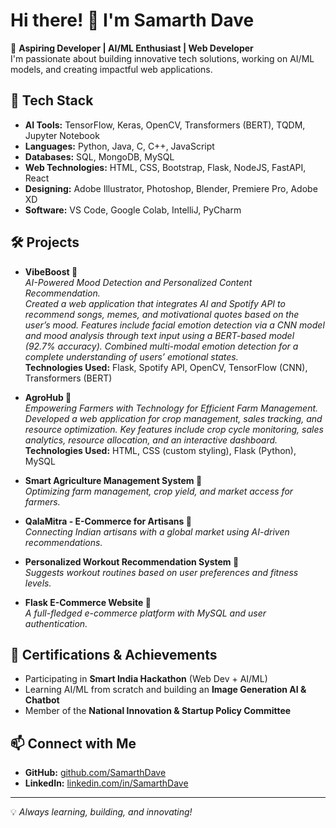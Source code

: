 # Hi there! 👋 I'm Samarth Dave

🚀 **Aspiring Developer | AI/ML Enthusiast | Web Developer**  
I'm passionate about building innovative tech solutions, working on AI/ML models, and creating impactful web applications.

## 🚀 Tech Stack
- **AI Tools:** TensorFlow, Keras, OpenCV, Transformers (BERT), TQDM, Jupyter Notebook
- **Languages:** Python, Java, C, C++, JavaScript
- **Databases:** SQL, MongoDB, MySQL
- **Web Technologies:** HTML, CSS, Bootstrap, Flask, NodeJS, FastAPI, React
- **Designing:** Adobe Illustrator, Photoshop, Blender, Premiere Pro, Adobe XD
- **Software:** VS Code, Google Colab, IntelliJ, PyCharm

## 🛠️ Projects
- **VibeBoost 🎵**  
  _AI-Powered Mood Detection and Personalized Content Recommendation._  
  _Created a web application that integrates AI and Spotify API to recommend songs, memes, and motivational quotes based on the user’s mood. Features include facial emotion detection via a CNN model and mood analysis through text input using a BERT-based model (92.7% accuracy). Combined multi-modal emotion detection for a complete understanding of users’ emotional states._  
  **Technologies Used:** Flask, Spotify API, OpenCV, TensorFlow (CNN), Transformers (BERT)

- **AgroHub 🌾**  
  _Empowering Farmers with Technology for Efficient Farm Management._  
  _Developed a web application for crop management, sales tracking, and resource optimization. Key features include crop cycle monitoring, sales analytics, resource allocation, and an interactive dashboard._  
  **Technologies Used:** HTML, CSS (custom styling), Flask (Python), MySQL

- **Smart Agriculture Management System 🌱**  
  _Optimizing farm management, crop yield, and market access for farmers._
- **QalaMitra - E-Commerce for Artisans 🏺**  
  _Connecting Indian artisans with a global market using AI-driven recommendations._
- **Personalized Workout Recommendation System 💪**  
  _Suggests workout routines based on user preferences and fitness levels._
- **Flask E-Commerce Website 🛒**  
  _A full-fledged e-commerce platform with MySQL and user authentication._

## 📜 Certifications & Achievements
- Participating in **Smart India Hackathon** (Web Dev + AI/ML)
- Learning AI/ML from scratch and building an **Image Generation AI & Chatbot**
- Member of the **National Innovation & Startup Policy Committee**

## 📫 Connect with Me
- **GitHub:** [github.com/SamarthDave](https://github.com/SamarthDave)
- **LinkedIn:** [linkedin.com/in/SamarthDave](https://linkedin.com/in/SamarthDave)

---
💡 *Always learning, building, and innovating!*
